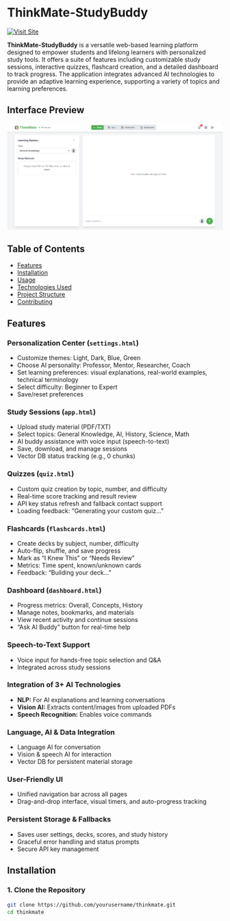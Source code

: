 # ThinkMate-StudyBuddy

[![Visit Site](https://img.shields.io/badge/Live%20Demo-Access-green?style=flat-square)](https://neo-cyphers.github.io/ThinkMate-StudyBuddy/ThinkMate_code/app.html)

**ThinkMate-StudyBuddy** is a versatile web-based learning platform designed to empower students and lifelong learners with personalized study tools. It offers a suite of features including customizable study sessions, interactive quizzes, flashcard creation, and a detailed dashboard to track progress. The application integrates advanced AI technologies to provide an adaptive learning experience, supporting a variety of topics and learning preferences.

## Interface Preview

![ThinkMate Interface Preview](assets/ThinkMate.png)

##  Table of Contents

- [Features](#features)
- [Installation](#installation)
- [Usage](#usage)
- [Technologies Used](#technologies-used)
- [Project Structure](#project-structure)
- [Contributing](#contributing)

##  Features

### Personalization Center (`settings.html`)

- Customize themes: Light, Dark, Blue, Green
- Choose AI personality: Professor, Mentor, Researcher, Coach
- Set learning preferences: visual explanations, real-world examples, technical terminology
- Select difficulty: Beginner to Expert
- Save/reset preferences

### Study Sessions (`app.html`)

- Upload study material (PDF/TXT)
- Select topics: General Knowledge, AI, History, Science, Math
- AI buddy assistance with voice input (speech-to-text)
- Save, download, and manage sessions
- Vector DB status tracking (e.g., 0 chunks)

### Quizzes (`quiz.html`)

- Custom quiz creation by topic, number, and difficulty
- Real-time score tracking and result review
- API key status refresh and fallback contact support
- Loading feedback: “Generating your custom quiz…”

### Flashcards (`flashcards.html`)

- Create decks by subject, number, difficulty
- Auto-flip, shuffle, and save progress
- Mark as “I Knew This” or “Needs Review”
- Metrics: Time spent, known/unknown cards
- Feedback: “Building your deck…”

### Dashboard (`dashboard.html`)

- Progress metrics: Overall, Concepts, History
- Manage notes, bookmarks, and materials
- View recent activity and continue sessions
- “Ask AI Buddy” button for real-time help

###  Speech-to-Text Support

- Voice input for hands-free topic selection and Q&A
- Integrated across study sessions

### Integration of 3+ AI Technologies

- **NLP:** For AI explanations and learning conversations  
- **Vision AI:** Extracts content/images from uploaded PDFs  
- **Speech Recognition:** Enables voice commands

### Language, AI & Data Integration

- Language AI for conversation
- Vision & speech AI for interaction
- Vector DB for persistent material storage

### User-Friendly UI

- Unified navigation bar across all pages
- Drag-and-drop interface, visual timers, and auto-progress tracking

### Persistent Storage & Fallbacks

- Saves user settings, decks, scores, and study history
- Graceful error handling and status prompts
- Secure API key management

## Installation

### 1. Clone the Repository

```bash
git clone https://github.com/yourusername/thinkmate.git
cd thinkmate
